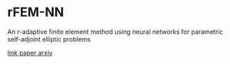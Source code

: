 # rFEM-NN
An r-adaptive finite element method using neural networks for parametric self-adjoint elliptic problems

[link paper arxiv](https://arxiv.org/abs/2504.21160)
